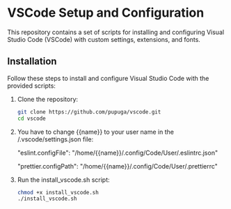 # VSCode Setup and Configuration

This repository contains a set of scripts for installing and configuring Visual Studio Code (VSCode) with custom settings, extensions, and fonts. 

## Installation

Follow these steps to install and configure Visual Studio Code with the provided scripts:

1. Clone the repository:

   ```bash
   git clone https://github.com/pupuga/vscode.git
   cd vscode

2. You have to change {{name}} to your user name in the /.vscode/settings.json file:

   "eslint.configFile": "/home/{{name}}/.config/Code/User/.eslintrc.json"

   "prettier.configPath": "/home/{{name}}/.config/Code/User/.prettierrc"


3. Run the install_vscode.sh script:
   
   ```bash
   chmod +x install_vscode.sh
   ./install_vscode.sh

